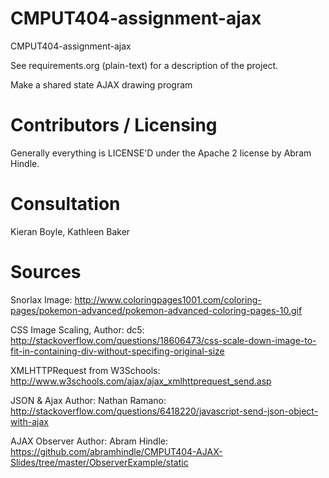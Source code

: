 CMPUT404-assignment-ajax
==============================

CMPUT404-assignment-ajax

See requirements.org (plain-text) for a description of the project.

Make a shared state AJAX drawing program

Contributors / Licensing
========================

Generally everything is LICENSE'D under the Apache 2 license by Abram Hindle.


Consultation
========================
Kieran Boyle, Kathleen Baker

Sources
========================

Snorlax Image:
http://www.coloringpages1001.com/coloring-pages/pokemon-advanced/pokemon-advanced-coloring-pages-10.gif

CSS Image Scaling, Author: dc5: 
http://stackoverflow.com/questions/18606473/css-scale-down-image-to-fit-in-containing-div-without-specifing-original-size

XMLHTTPRequest from W3Schools:
http://www.w3schools.com/ajax/ajax_xmlhttprequest_send.asp

JSON & Ajax Author: Nathan Ramano:
http://stackoverflow.com/questions/6418220/javascript-send-json-object-with-ajax

AJAX Observer Author: Abram Hindle:
https://github.com/abramhindle/CMPUT404-AJAX-Slides/tree/master/ObserverExample/static